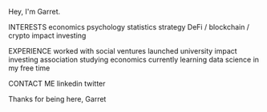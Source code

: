 Hey, I'm Garret.

INTERESTS
economics
psychology
statistics
strategy
DeFi / blockchain / crypto
impact investing

EXPERIENCE
worked with social ventures
launched university impact investing association
studying economics
currently learning data science in my free time

CONTACT ME
linkedin
twitter

Thanks for being here,
Garret

<!---
garretcq/garretcq is a ✨ special ✨ repository because its `README.md` (this file) appears on your GitHub profile.
You can click the Preview link to take a look at your changes.
--->
